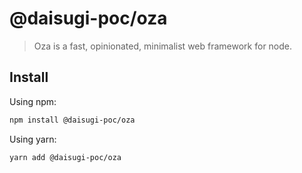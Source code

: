 # @daisugi-poc/oza

> Oza is a fast, opinionated, minimalist web framework for node.

## Install

Using npm:

```sh
npm install @daisugi-poc/oza
```

Using yarn:

```sh
yarn add @daisugi-poc/oza
```

